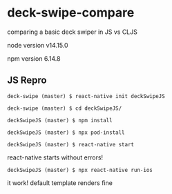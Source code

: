 # deck-swipe-compare
comparing a basic deck swiper in JS vs CLJS

node version v14.15.0

npm version 6.14.8



## JS Repro
`deck-swipe (master) $ react-native init deckSwipeJS`

`deck-swipe (master) $ cd deckSwipeJS/`

`deckSwipeJS (master) $ npm install`

`deckSwipeJS (master) $ npx pod-install`

`deckSwipeJS (master) $ react-native start`

react-native starts without errors!

`deckSwipeJS (master) $ npx react-native run-ios`

it work! default template renders fine
